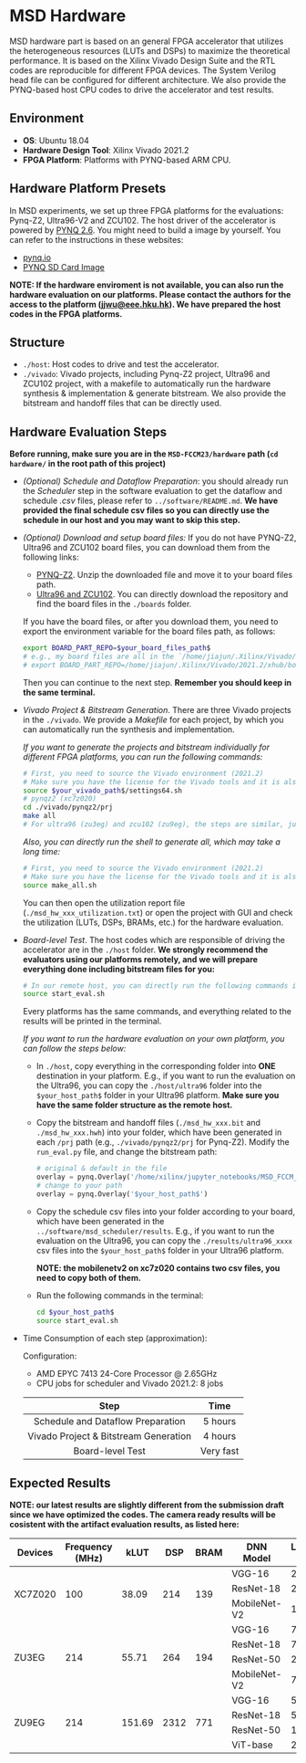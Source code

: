 # MSD Hardware
MSD hardware part is based on an general FPGA accelerator that utilizes the heterogeneous resources (LUTs and DSPs) to maximize the theoretical performance. It is based on the Xilinx Vivado Design Suite and the RTL codes are reproducible for different FPGA devices. The System Verilog head file can be configured for different architecture. We also provide the PYNQ-based host CPU codes to drive the accelerator and test results.

## Environment
* **OS**: Ubuntu 18.04
* **Hardware Design Tool**: Xilinx Vivado 2021.2
* **FPGA Platform**: Platforms with PYNQ-based ARM CPU.

## Hardware Platform Presets
In MSD experiments, we set up three FPGA platforms for the evaluations: Pynq-Z2, Ultra96-V2 and ZCU102. The host driver of the accelerator is powered by [PYNQ 2.6](https://pynq.readthedocs.io/en/v2.6.1/index.html). You might need to build a image by yourself. You can refer to the instructions in these websites:

- [pynq.io](http://www.pynq.io/board.html)
- [PYNQ SD Card Image](https://pynq.readthedocs.io/en/latest/pynq_sd_card.html)

**NOTE: If the hardware enviroment is not available, you can also run the hardware evaluation on our platforms. Please contact the authors for the access to the platform (jjwu@eee.hku.hk). We have prepared the host codes in the FPGA platforms.**

## Structure
* `./host`: Host codes to drive and test the accelerator.
* `./vivado`: Vivado projects, including Pynq-Z2 project, Ultra96 and ZCU102 project, with a makefile to automatically run the hardware synthesis & implementation & generate bitstream. We also provide the bitstream and handoff files that can be directly used.

## Hardware Evaluation Steps
**Before running, make sure you are in the `MSD-FCCM23/hardware` path (``cd hardware/`` in the root path of this project)**

- *(Optional) Schedule and Dataflow Preparation*: you should already run the *Scheduler* step in the software evaluation to get the dataflow and schedule *.csv* files, please refer to `../software/README.md`. **We have provided the final schedule csv files so you can directly use the schedule in our host and you may want to skip this step.**

- *(Optional) Download and setup board files:* If you do not have PYNQ-Z2, Ultra96 and ZCU102 board files, you can download them from the following links:

    - [PYNQ-Z2](https://dpoauwgwqsy2x.cloudfront.net/Download/pynq-z2.zip). Unzip the downloaded file and move it to your board files path.
    - [Ultra96 and ZCU102](https://github.com/Xilinx/XilinxBoardStore/tree/2021.2/). You can directly download the repository and find the board files in the `./boards` folder.

    If you have the board files, or after you download them, you need to export the environment variable for the board files path, as follows:

    ```bash
    export BOARD_PART_REPO=$your_board_files_path$
    # e.g., my board files are all in the `/home/jiajun/.Xilinx/Vivado/2021.2/xhub/board_store/xilinx_board_store` folder, so the command is:
    # export BOARD_PART_REPO=/home/jiajun/.Xilinx/Vivado/2021.2/xhub/board_store/xilinx_board_store
    ```

    Then you can continue to the next step. **Remember you should keep in the same terminal.**

- *Vivado Project & Bitstream Generation*. There are three Vivado projects in the `./vivado`. We provide a *Makefile* for each project, by which you can automatically run the synthesis and implementation.

    *If you want to generate the projects and bitstream individually for different FPGA platforms, you can run the following commands:*

    ``` bash
    # First, you need to source the Vivado environment (2021.2)
    # Make sure you have the license for the Vivado tools and it is also activated when running the following commands
    source $your_vivado_path$/settings64.sh
    # pynqz2 (xc7z020)
    cd ./vivado/pynqz2/prj
    make all
    # For ultra96 (zu3eg) and zcu102 (zu9eg), the steps are similar, just make in the corresponding folder (`./vivado/ultra96/prj` or `./vivado/zcu102/prj`)
    ```

    *Also, you can directly run the shell to generate all, which may take a long time:*

    ``` bash
    # First, you need to source the Vivado environment (2021.2)
    # Make sure you have the license for the Vivado tools and it is also activated when running the following commands
    source make_all.sh
    ```

    You can then open the utilization report file (`./msd_hw_xxx_utilization.txt`) or open the project with GUI and check the utilization (LUTs, DSPs, BRAMs, etc.) for the hardware evaluation. 

- *Board-level Test*. The host codes which are responsible of driving the accelerator are in the `./host` folder. **We strongly recommend the evaluators using our platforms remotely, and we will prepare everything done including bitstream files for you:**

    ```bash
    # In our remote host, you can directly run the following commands in the terminal:
    source start_eval.sh
    ```

    Every platforms has the same commands, and everything related to the results will be printed in the terminal.

    *If you want to run the hardware evaluation on your own platform, you can follow the steps below:*

    - In `./host`, copy everything in the corresponding folder into **ONE** destination in your platform. E.g., if you want to run the evaluation on the Ultra96, you can copy the `./host/ultra96` folder into the `$your_host_path$` folder in your Ultra96 platform. **Make sure you have the same folder structure as the remote host.**

    - Copy the bitstream and handoff files (`./msd_hw_xxx.bit` and `./msd_hw_xxx.hwh`) into your folder, which have been generated in each `/prj` path (e.g., `./vivado/pynqz2/prj` for Pynq-Z2). Modify the `run_eval.py` file, and change the bitstream path:

        ``` python
        # original & default in the file
        overlay = pynq.Overlay('/home/xilinx/jupyter_notebooks/MSD_FCCM_2023/msd_hw_pynq.bit')
        # change to your path
        overlay = pynq.Overlay('$your_host_path$')
        ```

    - Copy the schedule csv files into your folder according to your board, which have been generated in the `../software/msd_scheduler/results`. E.g., if you want to run the evaluation on the Ultra96, you can copy the `./results/ultra96_xxxx` csv files into the `$your_host_path$` folder in your Ultra96 platform.

      **NOTE: the mobilenetv2 on xc7z020 contains two csv files, you need to copy both of them.**

    - Run the following commands in the terminal:

        ```bash
        cd $your_host_path$
        source start_eval.sh
        ```

- Time Consumption of each step (approximation):

    Configuration:
    + AMD EPYC 7413 24-Core Processor @ 2.65GHz
    + CPU jobs for scheduler and Vivado 2021.2: 8 jobs

    | Step | Time |
    |:---:|:---:|
    | Schedule and Dataflow Preparation | 5 hours |
    | Vivado Project & Bitstream Generation | 4 hours |
    | Board-level Test | Very fast |

## Expected Results
**NOTE: our latest results are slightly different from the submission draft since we have optimized the codes. The camera ready results will be cosistent with the artifact evaluation results, as listed here:**

<table>
<thead>
  <tr>
    <th>Devices</th>
    <th>Frequency (MHz)</th>
    <th>kLUT</th>
    <th>DSP</th>
    <th>BRAM</th>
    <th>DNN Model</th>
    <th>Latency (ms)</th>
    <th>Throughput (GOPS)</th>
    <th>GOPS/kLUT</th>
    <th>GOPS/DSP</th>
  </tr>
</thead>
<tbody>
  <tr>
    <td rowspan="3">XC7Z020</td>
    <td rowspan="3">100</td>
    <td rowspan="3">38.09</td>
    <td rowspan="3">214</td>
    <td rowspan="3">139</td>
    <td>VGG-16</td>
    <td>287.18</td>
    <td>107.9</td>
    <td>2.83</td>
    <td>0.50</td>
  </tr>
  <tr>
    <td>ResNet-18</td>
    <td>26.31</td>
    <td>138.3</td>
    <td>3.63</td>
    <td>0.65</td>
  </tr>
  <tr>
    <td>MobileNet-V2</td>
    <td>16.40</td>
    <td>38.9</td>
    <td>1.02</td>
    <td>0.18</td>
  </tr>
  <tr>
    <td rowspan="4">ZU3EG</td>
    <td rowspan="4">214</td>
    <td rowspan="4">55.71</td>
    <td rowspan="4">264</td>
    <td rowspan="4">194</td>
    <td>VGG-16</td>
    <td>74.22</td>
    <td>417.6</td>
    <td>7.93</td>
    <td>1.58</td>
  </tr>
  <tr>
    <td>ResNet-18</td>
    <td>7.72</td>
    <td>471.7</td>
    <td>8.96</td>
    <td>1.79</td>
  </tr>
  <tr>
    <td>ResNet-50</td>
    <td>29.06</td>
    <td>283.6</td>
    <td>5.39</td>
    <td>1.07</td>
  </tr>
  <tr>
    <td>MobileNet-V2</td>
    <td>7.41</td>
    <td>86.1</td>
    <td>1.64</td>
    <td>0.33</td>
  </tr>
  <tr>
    <td rowspan="4">ZU9EG</td>
    <td rowspan="4">214</td>
    <td rowspan="4">151.69</td>
    <td rowspan="4">2312</td>
    <td rowspan="4">771</td>
    <td>VGG-16</td>
    <td>52.70</td>
    <td>588.2</td>
    <td>3.88</td>
    <td>0.25</td>
  </tr>
  <tr>
    <td>ResNet-18</td>
    <td>5.69</td>
    <td>639.8</td>
    <td>4.22</td>
    <td>0.28</td>
  </tr>
  <tr>
    <td>ResNet-50</td>
    <td>15.94</td>
    <td>516.9</td>
    <td>3.41</td>
    <td>0.22</td>
  </tr>
  <tr>
    <td>ViT-base</td>
    <td>22.30</td>
    <td>1481.44</td>
    <td>9.77</td>
    <td>0.64</td>
  </tr>
</tbody>
</table>